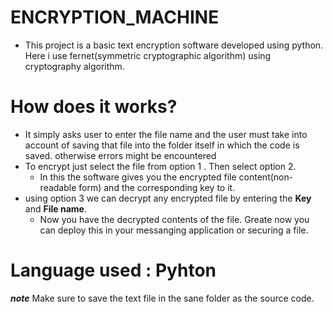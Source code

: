 # ENCRYPTION_MACHINE 
* This project is a basic text encryption software developed using python. Here i use fernet(symmetric cryptographic algorithm) using cryptography algorithm. 
# How does it works?
 * It simply asks user to enter the file name and the user must take into account of saving that file into the folder itself in which the code is saved. otherwise errors might be encountered 
 * To encrypt just select the file from option 1 . Then select option 2. 
    * In this the software gives you the encrypted file content(non-readable form) and the corresponding key to it.  
 * using option 3 we can decrypt any encrypted file by entering the **Key** and **File name**.
   * Now you have the decrypted contents of the file. Greate now you can deploy this in your messanging application or securing a file.
 # Language used : Pyhton 
 
 ***note***
   Make sure to save the text file in the sane folder as the source code.
